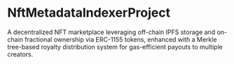 # NftMetadataIndexerProject
A decentralized NFT marketplace leveraging off-chain IPFS storage and on-chain fractional ownership via ERC-1155 tokens, enhanced with a Merkle tree-based royalty distribution system for gas-efficient payouts to multiple creators.
